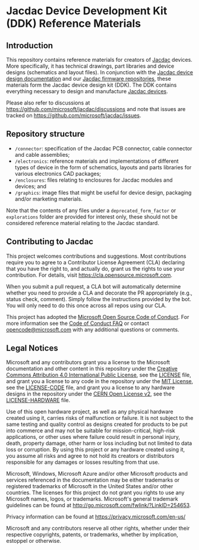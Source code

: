 # Jacdac Device Development Kit (DDK) Reference Materials

## Introduction

This repository contains reference materials for creators of [Jacdac](https://aka.ms/jacdac) devices. More specifically, it has technical drawings, part libraries and device designs (schematics and layout files). In conjunction with the [Jacdac device design documentation](https://microsoft.github.io/jacdac-docs/ddk/) and our [Jacdac firmware repositories](https://microsoft.github.io/jacdac-docs/ddk/firmware/), these materials form the Jacdac device design kit (DDK). The DDK contains everything necessary to design and manufacture [Jacdac devices](https://microsoft.github.io/jacdac-docs/devices/).

Please also refer to discussions at https://github.com/microsoft/jacdac/discussions and note that issues are tracked on https://github.com/microsoft/jacdac/issues.

## Repository structure

-   `/connector`: specification of the Jacdac PCB connector, cable connector and cable assemblies;
-   `/electronics`: reference materials and implementations of different types of device in the form of schematics, layouts and parts libraries for various electronics CAD packages;
-   `/enclosures`: files relating to enclosures for Jacdac modules and devices; and
-   `/graphics`: image files that might be useful for device design, packaging and/or marketing materials.

Note that the contents of any files under a `deprecated_form_factor` or `explorations` folder are provided for interest only, these should not be considered reference material relating to the Jacdac standard.

## Contributing to Jacdac

This project welcomes contributions and suggestions. Most contributions require you to agree to a
Contributor License Agreement (CLA) declaring that you have the right to, and actually do, grant us
the rights to use your contribution. For details, visit https://cla.opensource.microsoft.com.

When you submit a pull request, a CLA bot will automatically determine whether you need to provide
a CLA and decorate the PR appropriately (e.g., status check, comment). Simply follow the instructions
provided by the bot. You will only need to do this once across all repos using our CLA.

This project has adopted the [Microsoft Open Source Code of Conduct](https://opensource.microsoft.com/codeofconduct/).
For more information see the [Code of Conduct FAQ](https://opensource.microsoft.com/codeofconduct/faq/) or
contact [opencode@microsoft.com](mailto:opencode@microsoft.com) with any additional questions or comments.

## Legal Notices

Microsoft and any contributors grant you a license to the Microsoft documentation and other content
in this repository under the [Creative Commons Attribution 4.0 International Public License](https://creativecommons.org/licenses/by/4.0/legalcode),
see the [LICENSE](LICENSE) file, and grant you a license to any code in the repository under the [MIT License](https://opensource.org/licenses/MIT), see the
[LICENSE-CODE](LICENSE-CODE) file, and grant you a license to any hardware designs in the repository under the [CERN Open License v2](https://opensource.org/license/cern-ohl-p), see the [LICENSE-HARDWARE](LICENSE-HARDWARE) file.

Use of this open hardware project, as well as any physical hardware created using it, carries risks of malfunction or failure. It is not subject to the same testing and quality control as designs created for products to be put into commerce and may not be suitable for mission-critical, high-risk applications, or other uses where failure could result in personal injury, death, property damage, other harm or loss including but not limited to data loss or corruption. By using this project or any hardware created using it, you assume all risks and agree to not hold its creators or distributors responsible for any damages or losses resulting from that use.

Microsoft, Windows, Microsoft Azure and/or other Microsoft products and services referenced in the documentation
may be either trademarks or registered trademarks of Microsoft in the United States and/or other countries.
The licenses for this project do not grant you rights to use any Microsoft names, logos, or trademarks.
Microsoft's general trademark guidelines can be found at http://go.microsoft.com/fwlink/?LinkID=254653.

Privacy information can be found at https://privacy.microsoft.com/en-us/

Microsoft and any contributors reserve all other rights, whether under their respective copyrights, patents,
or trademarks, whether by implication, estoppel or otherwise.
